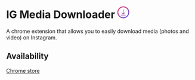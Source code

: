 # IG Media Downloader ![](https://github.com/devplacca/chrome-IGmd/blob/master/assets/logo/igdown32.png)
A chrome extension that allows you to easily download media (photos and video) on Instagram.


## Availability
[Chrome store](https://chrome.google.com/webstore/detail/ig-media-downloader/hfcenolookheknpobmckkgccedgnpoff)
